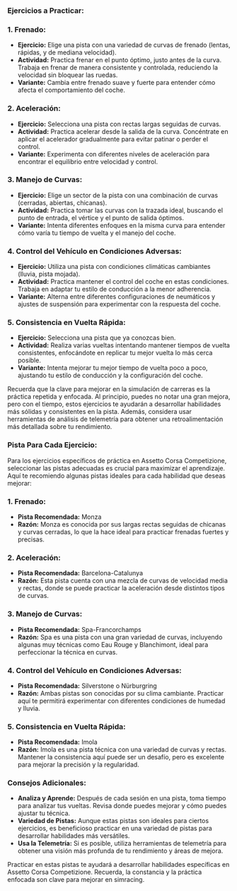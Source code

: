 ### Ejercicios a Practicar:

### 1. **Frenado:**
   - **Ejercicio:** Elige una pista con una variedad de curvas de frenado (lentas, rápidas, y de mediana velocidad).
   - **Actividad:** Practica frenar en el punto óptimo, justo antes de la curva. Trabaja en frenar de manera consistente y controlada, reduciendo la velocidad sin bloquear las ruedas.
   - **Variante:** Cambia entre frenado suave y fuerte para entender cómo afecta el comportamiento del coche.

### 2. **Aceleración:**
   - **Ejercicio:** Selecciona una pista con rectas largas seguidas de curvas.
   - **Actividad:** Practica acelerar desde la salida de la curva. Concéntrate en aplicar el acelerador gradualmente para evitar patinar o perder el control.
   - **Variante:** Experimenta con diferentes niveles de aceleración para encontrar el equilibrio entre velocidad y control.

### 3. **Manejo de Curvas:**
   - **Ejercicio:** Elige un sector de la pista con una combinación de curvas (cerradas, abiertas, chicanas).
   - **Actividad:** Practica tomar las curvas con la trazada ideal, buscando el punto de entrada, el vértice y el punto de salida óptimos.
   - **Variante:** Intenta diferentes enfoques en la misma curva para entender cómo varía tu tiempo de vuelta y el manejo del coche.

### 4. **Control del Vehículo en Condiciones Adversas:**
   - **Ejercicio:** Utiliza una pista con condiciones climáticas cambiantes (lluvia, pista mojada).
   - **Actividad:** Practica mantener el control del coche en estas condiciones. Trabaja en adaptar tu estilo de conducción a la menor adherencia.
   - **Variante:** Alterna entre diferentes configuraciones de neumáticos y ajustes de suspensión para experimentar con la respuesta del coche.

### 5. **Consistencia en Vuelta Rápida:**
   - **Ejercicio:** Selecciona una pista que ya conozcas bien.
   - **Actividad:** Realiza varias vueltas intentando mantener tiempos de vuelta consistentes, enfocándote en replicar tu mejor vuelta lo más cerca posible.
   - **Variante:** Intenta mejorar tu mejor tiempo de vuelta poco a poco, ajustando tu estilo de conducción y la configuración del coche.

Recuerda que la clave para mejorar en la simulación de carreras es la práctica repetida y enfocada. Al principio, puedes no notar una gran mejora, pero con el tiempo, estos ejercicios te ayudarán a desarrollar habilidades más sólidas y consistentes en la pista. Además, considera usar herramientas de análisis de telemetría para obtener una retroalimentación más detallada sobre tu rendimiento.

### Pista Para Cada Ejercicio:

Para los ejercicios específicos de práctica en Assetto Corsa Competizione, seleccionar las pistas adecuadas es crucial para maximizar el aprendizaje. Aquí te recomiendo algunas pistas ideales para cada habilidad que deseas mejorar:

### 1. **Frenado:**
   - **Pista Recomendada:** Monza
   - **Razón:** Monza es conocida por sus largas rectas seguidas de chicanas y curvas cerradas, lo que la hace ideal para practicar frenadas fuertes y precisas.

### 2. **Aceleración:**
   - **Pista Recomendada:** Barcelona-Catalunya
   - **Razón:** Esta pista cuenta con una mezcla de curvas de velocidad media y rectas, donde se puede practicar la aceleración desde distintos tipos de curvas.

### 3. **Manejo de Curvas:**
   - **Pista Recomendada:** Spa-Francorchamps
   - **Razón:** Spa es una pista con una gran variedad de curvas, incluyendo algunas muy técnicas como Eau Rouge y Blanchimont, ideal para perfeccionar la técnica en curvas.

### 4. **Control del Vehículo en Condiciones Adversas:**
   - **Pista Recomendada:** Silverstone o Nürburgring
   - **Razón:** Ambas pistas son conocidas por su clima cambiante. Practicar aquí te permitirá experimentar con diferentes condiciones de humedad y lluvia.

### 5. **Consistencia en Vuelta Rápida:**
   - **Pista Recomendada:** Imola
   - **Razón:** Imola es una pista técnica con una variedad de curvas y rectas. Mantener la consistencia aquí puede ser un desafío, pero es excelente para mejorar la precisión y la regularidad.

### Consejos Adicionales:

- **Analiza y Aprende:** Después de cada sesión en una pista, toma tiempo para analizar tus vueltas. Revisa donde puedes mejorar y cómo puedes ajustar tu técnica.
- **Variedad de Pistas:** Aunque estas pistas son ideales para ciertos ejercicios, es beneficioso practicar en una variedad de pistas para desarrollar habilidades más versátiles.
- **Usa la Telemetría:** Si es posible, utiliza herramientas de telemetría para obtener una visión más profunda de tu rendimiento y áreas de mejora.

Practicar en estas pistas te ayudará a desarrollar habilidades específicas en Assetto Corsa Competizione. Recuerda, la constancia y la práctica enfocada son clave para mejorar en simracing.